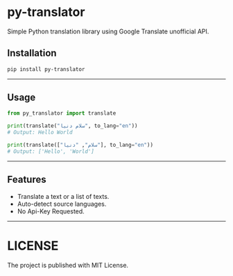 # py-translator

Simple Python translation library using Google Translate unofficial API.

## Installation

```bash
pip install py-translator
```

- - -

## Usage
```python
from py_translator import translate

print(translate("سلام دنیا", to_lang="en"))
# Output: Hello World

print(translate(["سلام", "دنیا"], to_lang="en"))
# Output: ['Hello', 'World']
```

- - -

## Features
- Translate a text or a list of texts.
- Auto-detect source languages.
- No Api-Key Requested.

- - -
# LICENSE
The project is published with MIT License.